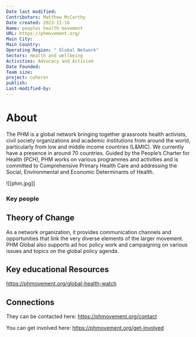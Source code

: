 ```yaml
---
Date last modified: 
Contributors: Matthew McCarthy
Date created: 2023-11-16
Name: peoples health movement
URL: https://phmovement.org/
Main City: 
Main Country: 
Operating Region: " Global Network"
Sectors: Health and wellbeing
Activities: Advocacy and Activism
Date Founded: 
Team size: 
project: cohere+
publish: 
Last-modified-by:
---
```


# About 

The PHM is a global network bringing together grassroots health activists, civil society organizations and academic institutions from around the world, particularly from low and middle income countries (L&MIC). We currently have a presence in around 70 countries. Guided by the People’s Charter for Health (PCH), PHM works on various programmes and activities and is committed to Comprehensive Primary Health Care and addressing the Social, Environmental and Economic Determinants of Health.

![[phm.jpg]]
### Key people 


## Theory of Change 
  
As a network organization, it provides communication channels and opportunities that link the very diverse elements of the larger movement. PHM Global also supports ad hoc policy work and campaigning on various issues and topics on the global policy agenda.

## Key educational Resources 


https://phmovement.org/global-health-watch
## Connections 

They can be contacted here: https://phmovement.org/contact

You can get involved here: https://phmovement.org/get-involved
